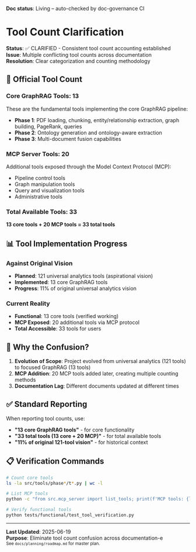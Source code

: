 **Doc status**: Living – auto-checked by doc-governance CI

# Tool Count Clarification

**Status**: ✅ CLARIFIED - Consistent tool count accounting established  
**Issue**: Multiple conflicting tool counts across documentation  
**Resolution**: Clear categorization and counting methodology

## 🔢 Official Tool Count

### Core GraphRAG Tools: 13
These are the fundamental tools implementing the core GraphRAG pipeline:
- **Phase 1**: PDF loading, chunking, entity/relationship extraction, graph building, PageRank, queries
- **Phase 2**: Ontology generation and ontology-aware extraction
- **Phase 3**: Multi-document fusion capabilities

### MCP Server Tools: 20
Additional tools exposed through the Model Context Protocol (MCP):
- Pipeline control tools
- Graph manipulation tools
- Query and visualization tools
- Administrative tools

### Total Available Tools: 33
**13 core tools + 20 MCP tools = 33 total tools**

## 📊 Tool Implementation Progress

### Against Original Vision
- **Planned**: 121 universal analytics tools (aspirational vision)
- **Implemented**: 13 core GraphRAG tools
- **Progress**: 11% of original universal analytics vision

### Current Reality
- **Functional**: 13 core tools (verified working)
- **MCP Exposed**: 20 additional tools via MCP protocol
- **Total Accessible**: 33 tools for users

## 🎯 Why the Confusion?

1. **Evolution of Scope**: Project evolved from universal analytics (121 tools) to focused GraphRAG (13 tools)
2. **MCP Addition**: 20 MCP tools added later, creating multiple counting methods
3. **Documentation Lag**: Different documents updated at different times

## ✅ Standard Reporting

When reporting tool counts, use:
- **"13 core GraphRAG tools"** - for core functionality
- **"33 total tools (13 core + 20 MCP)"** - for total available tools
- **"11% of original 121-tool vision"** - for historical context

## 📋 Verification Commands

```bash
# Count core tools
ls -la src/tools/phase*/t*.py | wc -l

# List MCP tools
python -c "from src.mcp_server import list_tools; print(f'MCP tools: {len(list_tools())}')"

# Verify functional tools
python tests/functional/test_tool_verification.py
```

---

**Last Updated**: 2025-06-19  
**Purpose**: Eliminate tool count confusion across documentation-e 
<br><sup>See `docs/planning/roadmap.md` for master plan.</sup>
